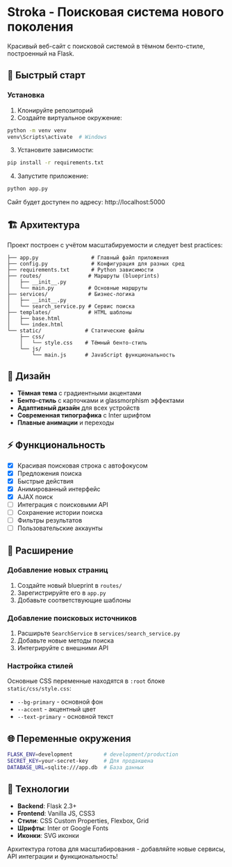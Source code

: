 # Stroka - Поисковая система нового поколения

Красивый веб-сайт с поисковой системой в тёмном бенто-стиле, построенный на Flask.

## 🚀 Быстрый старт

### Установка

1. Клонируйте репозиторий
2. Создайте виртуальное окружение:
```bash
python -m venv venv
venv\Scripts\activate  # Windows
```

3. Установите зависимости:
```bash
pip install -r requirements.txt
```

4. Запустите приложение:
```bash
python app.py
```

Сайт будет доступен по адресу: http://localhost:5000

## 🏗️ Архитектура

Проект построен с учётом масштабируемости и следует best practices:

```
├── app.py                 # Главный файл приложения
├── config.py              # Конфигурация для разных сред
├── requirements.txt       # Python зависимости
├── routes/               # Маршруты (blueprints)
│   ├── __init__.py
│   └── main.py           # Основные маршруты
├── services/             # Бизнес-логика
│   ├── __init__.py
│   └── search_service.py # Сервис поиска
├── templates/            # HTML шаблоны
│   ├── base.html
│   └── index.html
└── static/              # Статические файлы
    ├── css/
    │   └── style.css    # Тёмный бенто-стиль
    └── js/
        └── main.js      # JavaScript функциональность
```

## 🎨 Дизайн

- **Тёмная тема** с градиентными акцентами
- **Бенто-стиль** с карточками и glassmorphism эффектами  
- **Адаптивный дизайн** для всех устройств
- **Современная типографика** с Inter шрифтом
- **Плавные анимации** и переходы

## ⚡ Функциональность

- [x] Красивая поисковая строка с автофокусом
- [x] Предложения поиска
- [x] Быстрые действия
- [x] Анимированный интерфейс
- [x] AJAX поиск
- [ ] Интеграция с поисковыми API
- [ ] Сохранение истории поиска
- [ ] Фильтры результатов
- [ ] Пользовательские аккаунты

## 🔧 Расширение

### Добавление новых страниц
1. Создайте новый blueprint в `routes/`
2. Зарегистрируйте его в `app.py`
3. Добавьте соответствующие шаблоны

### Добавление поисковых источников
1. Расширьте `SearchService` в `services/search_service.py`
2. Добавьте новые методы поиска
3. Интегрируйте с внешними API

### Настройка стилей
Основные CSS переменные находятся в `:root` блоке `static/css/style.css`:
- `--bg-primary` - основной фон
- `--accent` - акцентный цвет
- `--text-primary` - основной текст

## 🌐 Переменные окружения

```bash
FLASK_ENV=development          # development/production
SECRET_KEY=your-secret-key     # Для продакшена
DATABASE_URL=sqlite:///app.db  # База данных
```

## 📱 Технологии

- **Backend**: Flask 2.3+
- **Frontend**: Vanilla JS, CSS3
- **Стили**: CSS Custom Properties, Flexbox, Grid
- **Шрифты**: Inter от Google Fonts
- **Иконки**: SVG иконки

Архитектура готова для масштабирования - добавляйте новые сервисы, API интеграции и функциональность! 